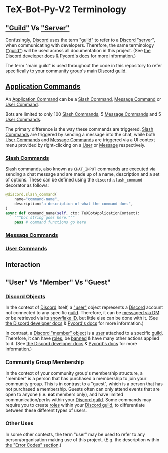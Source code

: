 # TeX-Bot-Py-V2 Terminology

## ["Guild"](https://discord.com/developers/docs/resources/guild) Vs ["Server"](https://wikipedia.org/wiki/Discord#Servers)

Confusingly, [Discord](https://discord.com) uses the term ["guild"](https://discord.com/developers/docs/resources/guild) to refer to a [Discord "server"](https://wikipedia.org/wiki/Discord#Servers), when communicating with developers.
Therefore, the same terminology (["guild"](https://discord.com/developers/docs/resources/guild)) will be used across all documentation in this project.
(See [the Discord developer docs](https://discord.com/developers/docs/resources/guild) & [Pycord's docs](https://docs.pycord.dev/en/stable/api/models.html#discord.Guild) for more information.)

The term "main guild" is used throughout the code in this repository to refer specifically to your community group's main [Discord guild](https://discord.com/developers/docs/resources/guild).

## [Application Commands](https://discord.com/developers/docs/interactions/application-commands)

An [Application Command](https://discord.com/developers/docs/interactions/application-commands) can be a [Slash Command](#slash-commands), [Message Command](#message-commands) or [User Command](#user-commands).

Bots are limited to only 100 [Slash Commands](#slash-commands), 5 [Message Commands](#message-commands) and 5 [User Commands](#user-commands).

The primary difference is the way these commands are triggered. [Slash Commands](#slash-commands) are triggered by sending a message into the chat, while both [User Commands](#user-commands) and [Message Commands](#message-commands) are triggered via a UI context menu provided by right-clicking on a [User](https://discord.com/developers/docs/resources/user) or [Message](https://discord.com/developers/docs/resources/message) respectively.


### [Slash Commands](https://discord.com/developers/docs/interactions/application-commands#slash-commands)

Slash commands, also known as `CHAT_INPUT` commands are executed via sending a chat message and are made up of a name, description and a set of options. These can be defined using the `discord.slash_command` decorator as follows:
```python
@discord.slash_command(
    name="command-name",
    description="a description of what the command does",
)
async def command_name(self, ctx: TeXBotApplicationContext):
    """Doc string goes here."""
    pass # command functions go here
```

### [Message Commands](https://discord.com/developers/docs/interactions/application-commands#message-commands)





### [User Commands](https://discord.com/developers/docs/interactions/application-commands#user-commands)



## Interaction




## "User" Vs "Member" Vs "Guest"

### [Discord Objects](https://discord.com/developers/docs)

In the context of [Discord](https://discord.com) itself, a ["user"](https://discord.com/developers/docs/resources/user) object represents a [Discord](https://discord.com) account not connected to any specific [guild](https://discord.com/developers/docs/resources/guild).
Therefore, it can be [messaged via DM](https://dictionary.com/browse/dm) or be retrieved via its [snowflake ID](https://discord.com/developers/docs/reference#snowflakes), but little else can be done with it.
(See [the Discord developer docs](https://discord.com/developers/docs/resources/user) & [Pycord's docs](https://docs.pycord.dev/en/stable/api/models.html#users) for more information.)

In contrast, a [Discord "member" object](https://discord.com/developers/docs/resources/guild#guild-member-object) is a [user](https://discord.com/developers/docs/resources/user) attached to a specific [guild](https://discord.com/developers/docs/resources/guild).
Therefore, it can have [roles](https://discord.com/developers/docs/topics/permissions#role-object), be [banned](https://discord.com/developers/docs/resources/guild#ban-object) & have many other actions applied to it.
(See [the Discord developer docs](https://discord.com/developers/docs/resources/guild#guild-member-object) & [Pycord's docs](https://docs.pycord.dev/en/stable/api/models.html#discord.Member) for more information.)

### Community Group Membership

In the context of your community group's membership structure, a "member" is a person that has purchased a membership to join your community group.
This is in contrast to a "guest", which is a person that has not purchased a membership.
Guests often can only attend events that are open to anyone (i.e. **not** members only), and have limited communication/perks within your [Discord guild](https://discord.com/developers/docs/resources/guild).
Some commands may require you to create [roles](https://discord.com/developers/docs/topics/permissions#role-object) within your [Discord guild](https://discord.com/developers/docs/resources/guild), to differentiate between these different types of users.

### Other Uses

In some other contexts, the term "user" may be used to refer to any person/organisation making use of this project.
(E.g. the description within [the "Error Codes" section](#error-codes).)






